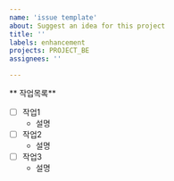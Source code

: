 ```yaml
---
name: 'issue template'
about: Suggest an idea for this project
title: ''
labels: enhancement
projects: PROJECT_BE
assignees: ''

---
```


** 작업목록**
- [ ] 작업1
  - 설명
- [ ] 작업2
  - 설명
- [ ] 작업3
  - 설명
